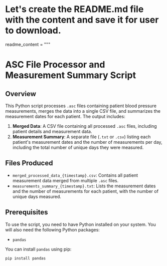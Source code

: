 # Let's create the README.md file with the content and save it for user to download.

readme_content = """
# ASC File Processor and Measurement Summary Script

## Overview

This Python script processes `.asc` files containing patient blood pressure measurements, merges the data into a single CSV file, and summarizes the measurement dates for each patient. The output includes:

1. **Merged Data**: A CSV file containing all processed `.asc` files, including patient details and measurement data.
2. **Measurement Summary**: A separate file (`.txt` or `.csv`) listing each patient's measurement dates and the number of measurements per day, including the total number of unique days they were measured.

## Files Produced
- `merged_processed_data_{timestamp}.csv`: Contains all patient measurement data merged from multiple `.asc` files.
- `measurements_summary_{timestamp}.txt`: Lists the measurement dates and the number of measurements for each patient, with the number of unique days measured.

## Prerequisites

To use the script, you need to have Python installed on your system. You will also need the following Python packages:
- `pandas`

You can install `pandas` using pip:

```bash
pip install pandas
